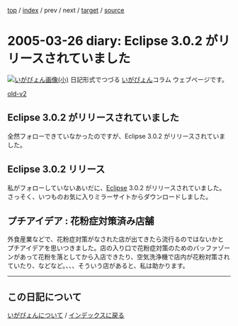 [top](https://igapyon.github.io/diary/) 
 / [index](https://igapyon.github.io/diary/2005/index.html) 
 / prev 
 / next 
 / [target](https://igapyon.github.io/diary/2005/ig050326.html) 
 / [source](https://github.com/igapyon/diary/blob/gh-pages/2005/ig050326.html.src.md) 

2005-03-26 diary: Eclipse 3.0.2 がリリースされていました
=====================================================================================================
[![いがぴょん画像(小)](https://igapyon.github.io/diary/images/iga200306s.jpg "いがぴょん")](https://igapyon.github.io/diary/memo/memoigapyon.html) 日記形式でつづる [いがぴょん](https://igapyon.github.io/diary/memo/memoigapyon.html)コラム ウェブページです。

[old-v2](ig050326-orig.html)

## Eclipse 3.0.2 がリリースされていました

全然フォローできていなかったのですが、Eclipse 3.0.2 がリリースされていました。

## Eclipse 3.0.2 リリース

私がフォローしていないあいだに、[Eclipse](http://www.igapyon.jp/igapyon/diary/keyword/eclipse.html) 3.0.2 がリリースされていました。さっそく、いつものお気に入りミラーサイトからダウンロードしました。

## プチアイデア : 花粉症対策済み店舗

外食産業などで、花粉症対策がなされた店が出てきたら流行るのではないかと プチアイデアを思いつきました。店の入り口で花粉症対策のためのバッファゾーンがあって花粉を落としてから入店できたり、空気洗浄機で店内が花粉対策されていたり、などなど。、、、そういう店があると、私は助かります。


----------------------------------------------------------------------------------------------------

## この日記について
[いがぴょんについて](https://igapyon.github.io/diary/memo/memoigapyon.html) / [インデックスに戻る](https://igapyon.github.io/diary/idxall.html)
